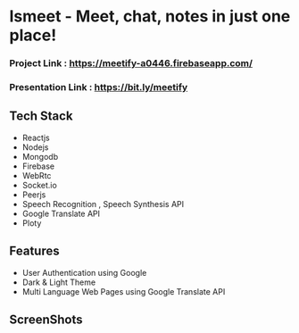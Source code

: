 # Ismeet - Meet, chat, notes in just one place!


### Project Link : https://meetify-a0446.firebaseapp.com/

### Presentation Link : https://bit.ly/meetify


## Tech Stack

 - Reactjs
 - Nodejs
 - Mongodb
 - Firebase
- WebRtc
- Socket.io
- Peerjs
- Speech Recognition , Speech Synthesis API
- Google Translate API
- Ploty

## Features
- User Authentication using Google
- Dark & Light Theme
- Multi Language Web Pages using Google Translate API



## ScreenShots





